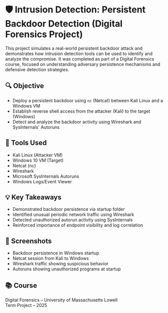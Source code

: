 # 🛡️ Intrusion Detection: Persistent Backdoor Detection (Digital Forensics Project)

This project simulates a real-world persistent backdoor attack and demonstrates how intrusion detection tools can be used to identify and analyze the compromise. It was completed as part of a Digital Forensics course, focused on understanding adversary persistence mechanisms and defensive detection strategies.

## 🔍 Objective
- Deploy a persistent backdoor using `nc` (Netcat) between Kali Linux and a Windows VM
- Establish reverse shell access from the attacker (Kali) to the target (Windows)
- Detect and analyze the backdoor activity using Wireshark and SysInternals' Autoruns

## 🧰 Tools Used
- Kali Linux (Attacker VM)
- Windows 10 VM (Target)
- Netcat (nc)
- Wireshark
- Microsoft SysInternals Autoruns
- Windows Logs/Event Viewer

## 💡 Key Takeaways
- Demonstrated backdoor persistence via startup folder
- Identified unusual periodic network traffic using Wireshark
- Detected unauthorized autorun activity using SysInternals
- Reinforced importance of endpoint visibility and log correlation

## 📸 Screenshots
- Backdoor persistence in Windows startup
- Netcat session from Kali to Windows
- Wireshark traffic showing suspicious behavior
- Autoruns showing unauthorized programs at startup

## 📚 Course
Digital Forensics – University of Massachusetts Lowell  
Term Project – 2025

